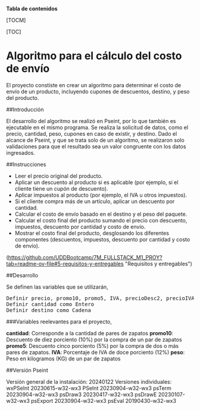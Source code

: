 **Tabla de contenidos**

[TOCM]

[TOC]

# Algoritmo para el cálculo del costo de envío

El proyecto constiste en crear un algoritmo para determinar el costo de envío de un producto, incluyendo cupones de descuentos, destino, y peso del producto.

##Introducción

El desarrollo del algoritmo se realizó en Pseint, por lo que también es ejecutable en el mismo programa. Se realiza la solicitud de datos, como  el precio, cantidad, peso, cupones en caso de existir, y destino. Dado el alcance de Pseint, y que se trata solo de un algoritmo, se realizaron solo validaciones para que el resultado sea un valor congruente con los datos ingresados.

##Instrucciones

- Leer el precio original del producto.
- Aplicar un descuento al producto si es aplicable (por ejemplo, si el cliente tiene un cupón de descuento).
- Aplicar impuestos al producto (por ejemplo, el IVA u otros impuestos).
- Si el cliente compra más de un artículo, aplicar un descuento por cantidad.
- Calcular el costo de envío basado en el destino y el peso del paquete.
- Calcular el costo final del producto sumando el precio con descuento, impuestos, descuento por cantidad y costo de envío.
- Mostrar el costo final del producto, desglosando los diferentes componentes (descuentos, impuestos, descuento por cantidad y costo de envío).

(https://github.com/UDDBootcamp/7M_FULLSTACK_M1_PROY?tab=readme-ov-file#5-requisitos-y-entregables "Requisitos y entregables")

##Desarrollo

Se definen las variables que se utilizarán,
<pre>
Definir precio, promo10, promo5, IVA, precioDesc2, precioIVA, total1, total2,     precioEnvioTotal, posicion, precioxDestino, peso, i, j como Real
Definir cantidad como Entero
Definir destino como Cadena
</pre>

###Variables reelevantes para el proyecto,

**cantidad**: Corresponde a la cantidad de pares de zapatos
**promo10**: Descuento de diez porciento (10%) por la compra de un par de zapatos
**promo5**: Descuento cinco porciento (5%) por la compra de dos o más pares de zapatos.
**IVA**: Porcentaje de IVA de doce porciento (12%)
**peso**: Peso en kilogramos (KG) de un par de zapatos

##Versión Pseint

Versión general de la instalación: 20240122
Versiones individuales:
     wxPSeInt 20230615-w32-wx3
     PSeInt 20230904-w32-wx3
     psTerm 20230904-w32-wx3
     psDraw3 20230417-w32-wx3
     psDrawE 20230107-w32-wx3
     psExport 20230904-w32-wx3
     psEval 20190430-w32-wx3
